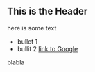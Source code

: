 ## This is the Header
here is some text
* bullet 1
* bullit 2
[link to Google](http://www.google.com)

blabla